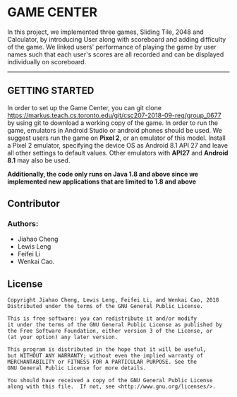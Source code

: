 # GAME CENTER
In this project, we implemented three games, Sliding Tile, 2048 and Calculator,
by introducing User along with scoreboard and adding difficulty of the game.
We linked users' performance of playing the game by user names
such that each user's scores are all recorded and can be displayed individually on scoreboard.

----
## GETTING STARTED
In order to set up the Game Center, you can git clone https://markus.teach.cs.toronto.edu/git/csc207-2018-09-reg/group_0677
by using git to download a working copy of the game.
In order to run the game, emulators in Android Studio or android phones should be used.
We suggest users run the game on **Pixel 2**, or an emulator of this model.
Install a Pixel 2 emulator, specifying the device OS as Android 8.1 API 27 and leave all other settings to default values.
Other emulators with **API27** and **Android 8.1** may also be used.

**Additionally, the code only runs on Java 1.8 and above since we implemented new applications that are limited to 1.8 and above**


## Contributor
### Authors:
* Jiahao Cheng
* Lewis Leng
* Feifei Li
* Wenkai Cao.

License
----
```
Copyright Jiahao Cheng, Lewis Leng, Feifei Li, and Wenkai Cao, 2018
Distributed under the terms of the GNU General Public License.

This is free software: you can redistribute it and/or modify
it under the terms of the GNU General Public License as published by
the Free Software Foundation, either version 3 of the License, or
(at your option) any later version.

This program is distributed in the hope that it will be useful,
but WITHOUT ANY WARRANTY; without even the implied warranty of
MERCHANTABILITY or FITNESS FOR A PARTICULAR PURPOSE. See the
GNU General Public License for more details.

You should have received a copy of the GNU General Public License
along with this file.  If not, see <http://www.gnu.org/licenses/>.
```
